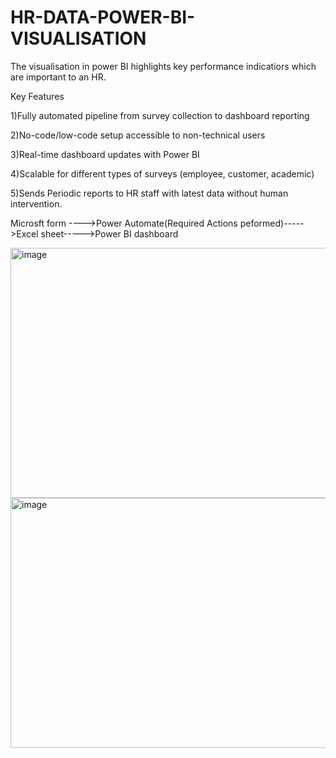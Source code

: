 # HR-DATA-POWER-BI-VISUALISATION

The visualisation in power BI highlights key performance indicatiors which are important to an HR.




Key Features


1)Fully automated pipeline from survey collection to dashboard reporting


2)No-code/low-code setup accessible to non-technical users


3)Real-time dashboard updates with Power BI


4)Scalable for different types of surveys (employee, customer, academic)


5)Sends Periodic reports to HR staff with latest data without human intervention.


Microsft form ---->Power Automate(Required Actions peformed)----->Excel sheet----->Power BI dashboard



<img width="600" height="400" alt="image" src="https://github.com/user-attachments/assets/24f698af-12d7-4da9-8af6-82085b499702" />

<img width="600" height="400" alt="image" src="https://github.com/user-attachments/assets/59cb0672-7a8f-4a2a-943d-2632511042c8" />
